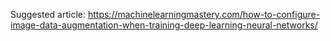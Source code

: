 Suggested article: https://machinelearningmastery.com/how-to-configure-image-data-augmentation-when-training-deep-learning-neural-networks/